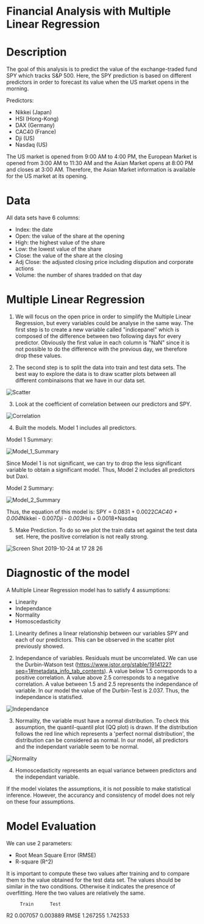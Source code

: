 # Financial Analysis with Multiple Linear Regression
# Description

The goal of this analysis is to predict the value of the exchange-traded fund SPY which tracks S&P 500. Here, the SPY prediction is based on different predictors in order to forecast its value when the US market opens in the morning. 

Predictors:

- Nikkei (Japan)
- HSI (Hong-Kong)
- DAX (Germany)
- CAC40 (France)
- Dji (US)
- Nasdaq (US)

The US market  is opened from 9:00 AM to 4:00 PM, the European Market is opened from 3:00 AM to 11:30 AM and the Asian Market opens at 8:00 PM and closes at 3:00 AM. Therefore, the Asian Market information is available for the US market at its opening. 

# Data

All data sets have 6 columns:

- Index: the date
- Open: the value of the share at the opening
- High: the highest value of the share
- Low: the lowest value of the share
- Close: the value of the share at the closing
- Adj Close: the adjusted closing price including dispution and corporate actions 
- Volume: the number of shares tradded on that day

# Multiple Linear Regression

1) We will focus on the open price in order to simplify the Multiple Linear Regression, but every variables could be analyse in the same way. 
The first step is to create a new variable called "indicepanel" which is composed of the difference between two following days for every predictor. Obviously the first value in each column is "NaN" since it is not possible to do the difference with the previous day, we therefore drop these values. 

2) The second step is to split the data into train and test data sets. The best way to explore the data is to draw scatter plots between all different combinaisons that we have in our data set. 

![Scatter](https://user-images.githubusercontent.com/55028120/67499099-673bee00-f678-11e9-8bcb-ba97392d9ee4.png)


3) Look at the coefficient of correlation between our predictors and SPY. 

![Correlation](https://user-images.githubusercontent.com/55028120/67499982-e120a700-f679-11e9-9fc2-00f9e8162fb5.png)

4) Built the models. Model 1 includes all predictors.

Model 1 Summary:

![Model_1_Summary](https://user-images.githubusercontent.com/55028120/67503304-4d51d980-f67f-11e9-94fa-4eb6ad003d9f.png)

Since Model 1 is not significant, we can try to drop the less significant variable to obtain a significant model. Thus, Model 2 includes all predictors but Daxi.

Model 2 Summary:

![Model_2_Summary](https://user-images.githubusercontent.com/55028120/67517770-39b46c00-f69b-11e9-9c67-fbfcc927d6d6.png)


Thus, the equation of this model is: SPY = 0.0831 + 0.0022*CAC40 + 0.004*Nikkei - 0.007*Dji - 0.003*Hsi + 0.0018*Nasdaq

5) Make Prediction. To do so we plot the train data set against the test data set. Here, the positive correlation is not really strong. 

![Screen Shot 2019-10-24 at 17 28 26](https://user-images.githubusercontent.com/55028120/67505753-bfc4b880-f683-11e9-8e64-769e59a831af.png)


# Diagnostic of the model

A Multiple Linear Regression model has to satisfy 4 assumptions:

- Linearity
- Independance
- Normality
- Homoscedasticity

1) Linearity defines a linear relationship between our variables SPY and each of our predictors. This can be observed in the scatter plot previously showed. 

2) Independance of variables. Residuals must be uncorrelated. We can use the Durbin-Watson test (https://www.jstor.org/stable/1914122?seq=1#metadata_info_tab_contents). A value below 1.5 corresponds to a positive correlation. A value above 2.5 corresponds to a negative correlation. A value between 1.5 and 2.5 represents the independance of variable. In our model the value of the Durbin-Test is 2.037. Thus, the independance is statisfied. 

![Independance](https://user-images.githubusercontent.com/55028120/67507941-e389fd80-f687-11e9-819b-f53b46864d03.png)

3) Normality, the variable must have a normal distribution. To check this assumption, the quantil-quantil plot (QQ plot) is drawn. If the distribution follows the red line which represents a 'perfect normal distribution', the distribution can be considered as normal. In our model, all predictors and the independant variable seem to be normal.

![Normality](https://user-images.githubusercontent.com/55028120/67519355-9b2a0a00-f69e-11e9-973d-0d16b350b64c.png)


4) Homoscedasticity represents an equal variance between predictors and the independant variable.

If the model violates the assumptions, it is not possible to make statistical inference. However, the accurancy and consistency of model does not rely on these four assumptions.

# Model Evaluation

We can use 2 parameters:
- Root Mean Square Error (RMSE) 
- R-square (R^2)

It is important to compute these two values after training and to compare them to the value obtained for the test data set. The values should be similar in the two conditions. Otherwise it indicates the presence of overfitting. Here the two values are relatively the same.

         Train      Test
R2    0.007057  0.003889
RMSE  1.267255  1.742533

